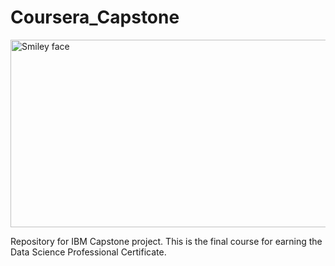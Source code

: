 # Coursera_Capstone

<img src="https://i.imgur.com/YCFnjvg.png" alt="Smiley face" height="300" width="600">

Repository for IBM Capstone project. This is the final course for earning the Data Science Professional Certificate.